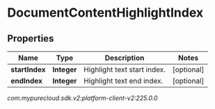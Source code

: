 # DocumentContentHighlightIndex


## Properties

| Name | Type | Description | Notes |
| ------------ | ------------- | ------------- | ------------- |
| **startIndex** | **Integer** | Highlight text start index. |  [optional] |
| **endIndex** | **Integer** | Highlight text end index. |  [optional] |




_com.mypurecloud.sdk.v2:platform-client-v2:225.0.0_

